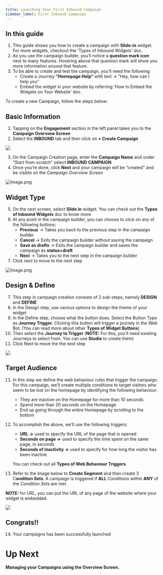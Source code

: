 ```yaml
---
title: Launching Your First Inbound Campaign
sidebar_label: First Inbound Campaign
---
```


## In this guide

1. This guide shows you how to create a campaign with **Slide-in** widget. For more widgets, checkout the 'Types of Inbound Widgets' doc.
2. As you use the campaign builder, you’ll notice a **question mark icon** next to many features. Hovering above that question mark will show you more information around that feature.
3. To be able to create and test the campaign, you’ll need the following
   - Create a Journey **“Homepage Help”** with text → ”Hey, how can I help you”
   - Embed the widget in your website by referring 'How to Embed the Widgets on Your Website' doc.

To create a new Campaign, follow the steps below:

## Basic Information

1. Tapping on the **Engagement** section in the left panel takes you to the **Campaign Overview Screen**
2. Select the **INBOUND** tab and then click on **+ Create Campaign**

![](https://cdn.yellowmessenger.com/WvXywYFcMQMp1626107670054.gif)

3. On the Campaign Creation page, enter the **Campaign Name** and under “Start from scratch” select **INBOUND CAMPAIGN**
4. Once you’re done, click **Next** and your campaign will be “created" and be visible on the _Campaign Overview Screen_

![Image.png](https://res.craft.do/user/full/a59774be-e9f6-fe9e-e9df-69fe0168e698/doc/068BB776-1320-44EE-951A-D501BCFBC578/C844D219-8355-459C-AABF-F92A280AD0AF_2/Image.png)

## Widget Type

5. On the next screen, select **Slide in** widget. You can check out the **Types of Inbound Widgets** doc to know more
6. At any point in the campaign builder, you can choose to click on any of the following buttons:
   - **Previous** → Takes you back to the previous step in the campaign builder
   - **Cancel** → Exits the campaign builder without saving the campaign
   - **Save as drafts** → Exits the campaign builder and saves the campaign as **status=draft**
   - **Next** → Takes you to the next step in the campaign builder
7. Click next to move to the next step

![Image.png](https://res.craft.do/user/full/a59774be-e9f6-fe9e-e9df-69fe0168e698/doc/068BB776-1320-44EE-951A-D501BCFBC578/218BD730-D9FE-4D20-A35A-042E5C5FE8A1_2/Image.png)

## Design & Define

7.  This step in campaign creation consists of 2 sub-steps, namely **DESIGN** and **DEFINE**
8.  In the Design step, use various options to design the theme of your widget
9.  In the Define step, choose what the button does. Select the Button Type as **Journey Trigger.** Clicking this button will trigger a journey in the Web Bot. (You can read more about other **Types of Widget Buttons**)
10. Then select the **Journey to Trigger** (**NOTE:** For this, you’ll need existing Journeys to select from. You can use **Studio** to create them)
11. Click Next to move the the next step

![](https://cdn.yellowmessenger.com/D4vljqGXWlS91626172416220.gif)

## Target Audience

11. In this step we define the web behaviour rules that trigger the campaign. For this campaign, we’ll create multiple conditions to target visitors who seem to be lost on the homepage by identifying the following behaviour:

    - They are inactive on the Homepage for more than 10 seconds
    - Spend more than 20 seconds on the Homepage
    - End up going through the entire Homepage by scrolling to the bottom

12. To accomplish the above, we’ll use the following triggers:

    - **URL →** used to specify the URL of the page that is opened
    - **Seconds on page →** used to specify the time spent on the same page, in seconds
    - **Seconds of inactivity →** used to specify for how long the visitor has been inactive

    You can check out all **Types of Web Behaviour Triggers**.

13. Refer to the image below to **Create Segment** and then create 3 C**ondition Sets**. A campaign is triggered if **ALL** _Conditions_ within **ANY** of the *Condition Set*s are met.

**NOTE:** for URL, you can put the URL of any page of the website where your widget is embedded.

![](https://cdn.yellowmessenger.com/tuccUSYKo5hu1626172455444.gif)

## Congrats!!

14. Your campaigns has been successfully launched

# Up Next

**Managing your Campaigns using the Overview Screen.**
